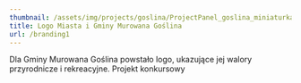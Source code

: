```yaml
---
thumbnail: /assets/img/projects/goslina/ProjectPanel_goslina_miniaturka.png
title: Logo Miasta i Gminy Murowana Goślina
url: /branding1
---
```


Dla Gminy Murowana Goślina powstało logo, ukazujące jej walory przyrodnicze i
rekreacyjne. Projekt konkursowy

